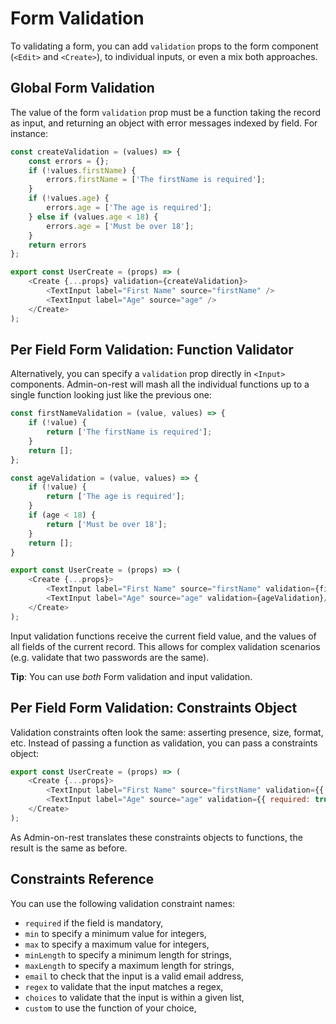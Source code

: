 # Form Validation

To validating a form, you can add `validation` props to the form component (`<Edit>` and `<Create>`), to individual inputs, or even a mix both approaches.

## Global Form Validation

The value of the form `validation` prop must be a function taking the record as input, and returning an object with error messages indexed by field. For instance:

``` js
const createValidation = (values) => {
    const errors = {};
    if (!values.firstName) {
        errors.firstName = ['The firstName is required'];
    }
    if (!values.age) {
        errors.age = ['The age is required'];
    } else if (values.age < 18) {
        errors.age = ['Must be over 18'];
    }
    return errors
};

export const UserCreate = (props) => (
    <Create {...props} validation={createValidation}>
        <TextInput label="First Name" source="firstName" />
        <TextInput label="Age" source="age" />
    </Create>
);
```

## Per Field Form Validation: Function Validator

Alternatively, you can specify a `validation` prop directly in `<Input>` components. Admin-on-rest will mash all the individual functions up to a single function looking just like the previous one:

```js
const firstNameValidation = (value, values) => {
    if (!value) {
        return ['The firstName is required'];
    }
    return [];
};

const ageValidation = (value, values) => {
    if (!value) {
        return ['The age is required'];
    }
    if (age < 18) {
        return ['Must be over 18'];
    }
    return [];
}

export const UserCreate = (props) => (
    <Create {...props}>
        <TextInput label="First Name" source="firstName" validation={firstNameValidation} />
        <TextInput label="Age" source="age" validation={ageValidation}/>
    </Create>
);
```

Input validation functions receive the current field value, and the values of all fields of the current record. This allows for complex validation scenarios (e.g. validate that two passwords are the same).

**Tip**: You can use *both* Form validation and input validation.

## Per Field Form Validation: Constraints Object

Validation constraints often look the same: asserting presence, size, format, etc. Instead of passing a function as validation, you can pass a constraints object:

```js
export const UserCreate = (props) => (
    <Create {...props}>
        <TextInput label="First Name" source="firstName" validation={{ required: true }} />
        <TextInput label="Age" source="age" validation={{ required: true, min: 18 }}/>
    </Create>
);
```

As Admin-on-rest translates these constraints objects to functions, the result is the same as before.

## Constraints Reference

You can use the following validation constraint names:

* `required` if the field is mandatory,
* `min` to specify a minimum value for integers,
* `max` to specify a maximum value for integers,
* `minLength` to specify a minimum length for strings,
* `maxLength` to specify a maximum length for strings,
* `email` to check that the input is a valid email address,
* `regex` to validate that the input matches a regex,
* `choices` to validate that the input is within a given list,
* `custom` to use the function of your choice,
